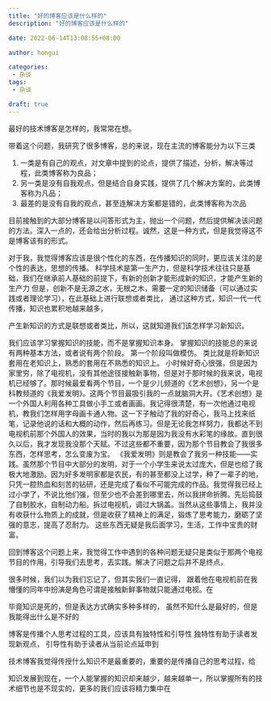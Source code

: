 ```yaml
---
title: "好的博客应该是什么样的"
description: "好的博客应该是什么样的"

date: 2022-06-14T13:08:55+08:00

author: hongui

categories:
 - 杂谈
tags:
 - 杂谈

draft: true
---
```


最好的技术博客是怎样的，我常常在想。

带着这个问题，我研究了很多博客，总的来说，现在主流的博客能分为以下三类
1. 一类是有自己的观点，对文章中提到的论点，提供了描述，分析，解决等过程，此类博客称为良品；
2. 另一类是没有自我观点，但是结合自身实践，提供了几个解决方案的，此类博客称为凡品；
3. 最差的是没有自我的观点，甚至连解决方案都是错的，此类博客称为次品

目前接触到的大部分博客是以问答形式为主，抛出一个问题，然后提供解决该问题的方法。深入一点的，还会给出分析过程。诚然，这是一种方式，但是我觉得这不是博客该有的形式。

对于我，我觉得博客应该是很个性化的东西，在传播知识的同时，更应该关注的是个性的表达，思想的传播。
科学技术是第一生产力，但是科学技术往往只是基础，我们在继承前人基础的前提下，有新的创新才能形成新的知识，才能产生新的生产力
但是，创新不是无源之水，无根之木，需要一定的知识储备（可以通过实践或者理论学习），在此基础上进行联想或者类比，
通过这种方式，知识一代一代传播，知识也累积地越来越多，

产生新知识的方式是联想或者类比，所以，这就知道我们该怎样学习新知识。

我们应该学习掌握知识的技能，而不是掌握知识本身。
掌握知识的技能总的来说有两种基本方法，或者说有两个阶段。
第一个阶段叫做模仿。
类比就是将新知识套用在老知识上，熟悉的套用在不熟悉的知识上。
小时候好奇心很强，但是因为家里穷，除了电视机，没有其他途径接触新事物，但是对于那时候的我来说，电视机已经够了。那时候最爱看两个节目，一个是少儿频道的《艺术创想》，另一个是科教频道的《我爱发明》。这两个节目最吸引我的一点就脑洞大开。《艺术创想》是一个外国人利用各种工具做小手工或者画画。我记得很清楚，有一次他通过电视机，教我们怎样用字母画卡通人物。这一下子触动了我的好奇心，我马上找来纸笔，记录他说的话和大概的动作，然后再练习。但是无论我怎样努力，我都达不到电视机前那个外国人的效果，当时的我以为那是因为我没有水彩笔的缘故。直到很久以后，我才发现我没那个天赋。不过这些都不重要，因为那个节目教会了我很多东西，怎样思考，怎么变废为宝。
《我爱发明》则是教会了我另一种技能——实践。虽然那个节目中大部分的发明，对于一个小学生来说太过庞大，但是也给了我极大地激励。因为好多发明家都是农民，有的甚至都没上过学，种了一辈子的地，只凭一腔热血和刻苦的钻研，还是完成了看似不可能完成的作品。我觉得我已经上过小学了，不说比他们强，但至少也不会差到哪里去，所以我拼命折腾。先后捣鼓了自制胶水，自制动力船。拆过电视机，调过大锅盖。当然从这些事情上，我并没有收获什么物质上的成就，但是收获了精神上的满足，锻炼了思考能力，磨砺了坚强的意志，提高了忍耐力。
这些东西无疑是我后面学习，生活，工作中宝贵的财富。

回到博客这个问题上来，我觉得工作中遇到的各种问题无疑只是类似于那两个电视节目的作用，引导我们去思考，去实践。解决了问题之后并不是终点，

很多时候，我们以为我们忘记了，但其实我们一直记得，
跟着他在电视机前在我懵懂的同年中扮演是角色可谓是接触新鲜事物就只能通过电视。在


毕竟知识是死的，但是表达方式确实多种多样的，
虽然不知什么是最好的，但是我能得出什么是不好的

博客是传播个人思考过程的工具，应该具有独特性和引导性
独特性有助于读者发现新观点，
引导性有助于读者从当前论点延申到

技术博客我觉得传授什么知识不是最重要的，重要的是传播自己的思考过程，给

知识发展到现在，一个人能掌握的知识却来越少，越来越单一，所以掌握所有的技术细节也是不现实的，更多的我们应该将精力集中在
